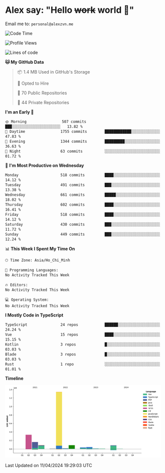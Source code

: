 # Alex say: "Hello ~~work~~ world 🐾"
Email me to: `personal@alexzvn.me`

<!--START_SECTION:waka-->
![Code Time](http://img.shields.io/badge/Code%20Time-1%2C066%20hrs%2055%20mins-blue)

![Profile Views](http://img.shields.io/badge/Profile%20Views-0-blue)

![Lines of code](https://img.shields.io/badge/From%20Hello%20World%20I%27ve%20Written-2.2%20million%20lines%20of%20code-blue)

**🐱 My GitHub Data** 

> 📦 1.4 MB Used in GitHub's Storage 
 > 
> 💼 Opted to Hire
 > 
> 📜 70 Public Repositories 
 > 
> 🔑 44 Private Repositories 
 > 
**I'm an Early 🐤** 

```text
🌞 Morning                507 commits         ███░░░░░░░░░░░░░░░░░░░░░░   13.82 % 
🌆 Daytime                1755 commits        ████████████░░░░░░░░░░░░░   47.83 % 
🌃 Evening                1344 commits        █████████░░░░░░░░░░░░░░░░   36.63 % 
🌙 Night                  63 commits          ░░░░░░░░░░░░░░░░░░░░░░░░░   01.72 % 
```
📅 **I'm Most Productive on Wednesday** 

```text
Monday                   518 commits         ████░░░░░░░░░░░░░░░░░░░░░   14.12 % 
Tuesday                  491 commits         ███░░░░░░░░░░░░░░░░░░░░░░   13.38 % 
Wednesday                661 commits         █████░░░░░░░░░░░░░░░░░░░░   18.02 % 
Thursday                 602 commits         ████░░░░░░░░░░░░░░░░░░░░░   16.41 % 
Friday                   518 commits         ████░░░░░░░░░░░░░░░░░░░░░   14.12 % 
Saturday                 430 commits         ███░░░░░░░░░░░░░░░░░░░░░░   11.72 % 
Sunday                   449 commits         ███░░░░░░░░░░░░░░░░░░░░░░   12.24 % 
```


📊 **This Week I Spent My Time On** 

```text
🕑︎ Time Zone: Asia/Ho_Chi_Minh

💬 Programming Languages: 
No Activity Tracked This Week

🔥 Editors: 
No Activity Tracked This Week

💻 Operating System: 
No Activity Tracked This Week
```

**I Mostly Code in TypeScript** 

```text
TypeScript               24 repos            ██████░░░░░░░░░░░░░░░░░░░   24.24 % 
Vue                      15 repos            ████░░░░░░░░░░░░░░░░░░░░░   15.15 % 
Kotlin                   3 repos             █░░░░░░░░░░░░░░░░░░░░░░░░   03.03 % 
Blade                    3 repos             █░░░░░░░░░░░░░░░░░░░░░░░░   03.03 % 
Rust                     1 repo              ░░░░░░░░░░░░░░░░░░░░░░░░░   01.01 % 
```



**Timeline**

![Lines of Code chart](https://raw.githubusercontent.com/alexzvn/alexzvn/main/assets/bar_graph.png)


 Last Updated on 11/04/2024 19:29:03 UTC
<!--END_SECTION:waka-->
